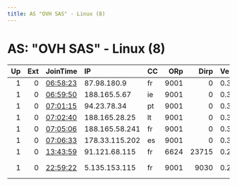 ```yaml
---
title: AS "OVH SAS" - Linux (8)
---
```


# AS: "OVH SAS" - Linux (8)

|   Up |   Ext | JoinTime                                                                                   | IP             | CC   |   ORp |   Dirp | Version   | Contact                      | Nickname     |   eFamMembers |
|-----:|------:|:-------------------------------------------------------------------------------------------|:---------------|:-----|------:|-------:|:----------|:-----------------------------|:-------------|--------------:|
|    1 |     0 | [06:58:23](https://atlas.torproject.org/#details/DDF809B207E0E5102E9CB7FDACB02ABFC964548C) | 87.98.180.9    | fr   |  9001 |      0 | 0.3.1.9   | None                         | c0wboi       |             1 |
|    1 |     0 | [06:59:50](https://atlas.torproject.org/#details/5B45B14B9BD38029A909799DCA951B35C9A6A73D) | 188.165.5.67   | ie   |  9001 |      0 | 0.3.0.9   | None                         | ftagn        |             1 |
|    1 |     0 | [07:01:15](https://atlas.torproject.org/#details/CB383E5F294034DB683C28D32E91248470733A43) | 94.23.78.34    | pt   |  9001 |      0 | 0.3.0.9   | None                         | huzzle       |             1 |
|    1 |     0 | [07:02:40](https://atlas.torproject.org/#details/380CDEB3BC6138293BDA63DD26ADD2E615EE0835) | 188.165.28.25  | lt   |  9001 |      0 | 0.3.0.9   | None                         | kwargs       |             1 |
|    1 |     0 | [07:05:06](https://atlas.torproject.org/#details/EBD2C1BFDB8CEA0387FC448257A0DB543C16FF44) | 188.165.58.241 | fr   |  9001 |      0 | 0.3.0.9   | None                         | bananananana |             1 |
|    1 |     0 | [07:06:33](https://atlas.torproject.org/#details/82F1DA2F0FDF738D0AD19BD9F60A0F05B57AA5F7) | 178.33.115.202 | es   |  9001 |      0 | 0.3.0.9   | None                         | abominable   |             1 |
|    1 |     0 | [13:43:59](https://atlas.torproject.org/#details/DDB9A7BBF279060056DDB1EE6BA60B09969D4C51) | 91.121.68.115  | fr   |  6624 |  23715 | 0.2.9.14  | None                         | Unnamed      |             1 |
|    1 |     0 | [22:59:22](https://atlas.torproject.org/#details/60B5723E30F9DB1D041F974823AAEB67CB138F2C) | 5.135.153.115  | fr   |  9001 |   9030 | 0.2.9.11  | Marschi &lt;marschix3@gmail. | Marschi      |             1 |
